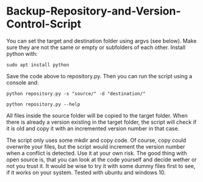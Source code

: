 # Backup-Repository-and-Version-Control-Script

You can set the target and destination folder using argvs (see below). Make sure they are not the same or empty or subfolders of each other. Install python with:

    sudo apt install python

Save the code above to repository.py. Then you can run the script using a console and:

    python repository.py -s "source/" -d "destination/"

    python repository.py --help

All files inside the source folder will be copied to the target folder. When there is already a version existing in the target folder, the script will check if it is old and copy it with an incremented version number in that case.

The script only uses some mkdir and copy code. Of course, copy could overwrite your files, but the script would increment the version number when a conflict is detected. Use it at your own risk. The good thing with open source is, that you can look at the code yourself and decide wether or not you trust it. It would be wise to try it with some dummy files first to see, if it works on your system. Tested with ubuntu and windows 10.
